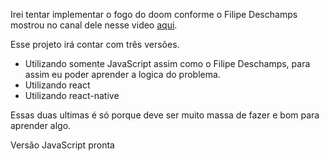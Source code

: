 Irei tentar implementar o fogo do doom conforme o Filipe Deschamps mostrou no canal dele nesse video [aqui](https://www.youtube.com/watch?v=fxm8cadCqbs&list=WL&index=20&t=0s).

Esse projeto irá contar com três versões.

- Utilizando somente JavaScript assim como o Filipe Deschamps, para assim eu poder aprender a logica do problema.
- Utilizando react
- Utilizando react-native

Essas duas ultimas é só porque deve ser muito massa de fazer e bom para aprender algo.

Versão JavaScript pronta
